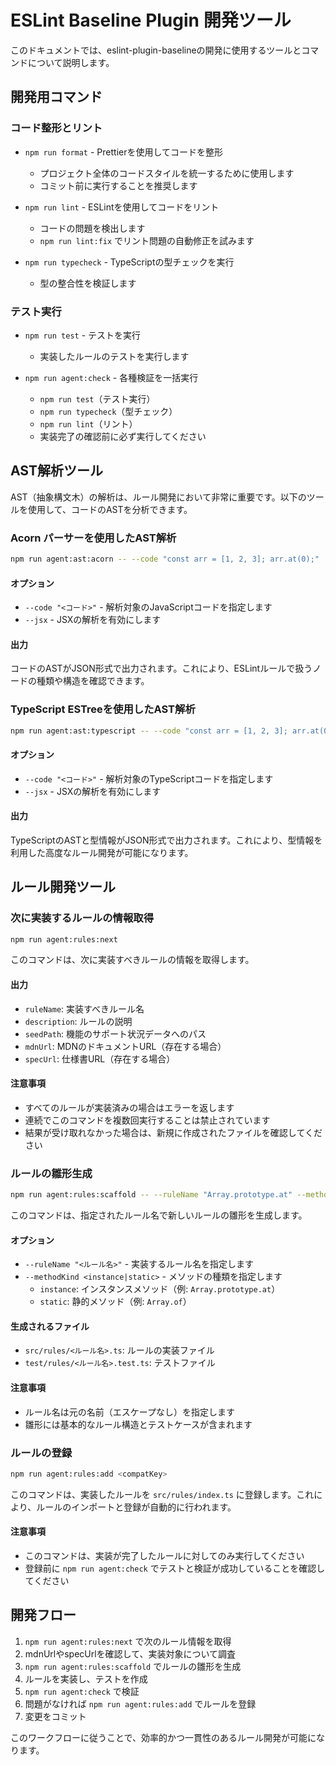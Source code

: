 # ESLint Baseline Plugin 開発ツール

このドキュメントでは、eslint-plugin-baselineの開発に使用するツールとコマンドについて説明します。

## 開発用コマンド

### コード整形とリント

- `npm run format` - Prettierを使用してコードを整形
  - プロジェクト全体のコードスタイルを統一するために使用します
  - コミット前に実行することを推奨します

- `npm run lint` - ESLintを使用してコードをリント
  - コードの問題を検出します
  - `npm run lint:fix` でリント問題の自動修正を試みます

- `npm run typecheck` - TypeScriptの型チェックを実行
  - 型の整合性を検証します

### テスト実行

- `npm run test` - テストを実行
  - 実装したルールのテストを実行します

- `npm run agent:check` - 各種検証を一括実行
  - `npm run test`（テスト実行）
  - `npm run typecheck`（型チェック）
  - `npm run lint`（リント）
  - 実装完了の確認前に必ず実行してください

## AST解析ツール

AST（抽象構文木）の解析は、ルール開発において非常に重要です。以下のツールを使用して、コードのASTを分析できます。

### Acorn パーサーを使用したAST解析

```bash
npm run agent:ast:acorn -- --code "const arr = [1, 2, 3]; arr.at(0);"
```

#### オプション

- `--code "<コード>"` - 解析対象のJavaScriptコードを指定します
- `--jsx` - JSXの解析を有効にします

#### 出力

コードのASTがJSON形式で出力されます。これにより、ESLintルールで扱うノードの種類や構造を確認できます。

### TypeScript ESTreeを使用したAST解析

```bash
npm run agent:ast:typescript -- --code "const arr = [1, 2, 3]; arr.at(0);"
```

#### オプション

- `--code "<コード>"` - 解析対象のTypeScriptコードを指定します
- `--jsx` - JSXの解析を有効にします

#### 出力

TypeScriptのASTと型情報がJSON形式で出力されます。これにより、型情報を利用した高度なルール開発が可能になります。

## ルール開発ツール

### 次に実装するルールの情報取得

```bash
npm run agent:rules:next
```

このコマンドは、次に実装すべきルールの情報を取得します。

#### 出力

- `ruleName`: 実装すべきルール名
- `description`: ルールの説明
- `seedPath`: 機能のサポート状況データへのパス
- `mdnUrl`: MDNのドキュメントURL（存在する場合）
- `specUrl`: 仕様書URL（存在する場合）

#### 注意事項

- すべてのルールが実装済みの場合はエラーを返します
- 連続でこのコマンドを複数回実行することは禁止されています
- 結果が受け取れなかった場合は、新規に作成されたファイルを確認してください

### ルールの雛形生成

```bash
npm run agent:rules:scaffold -- --ruleName "Array.prototype.at" --methodKind "instance"
```

このコマンドは、指定されたルール名で新しいルールの雛形を生成します。

#### オプション

- `--ruleName "<ルール名>"` - 実装するルール名を指定します
- `--methodKind <instance|static>` - メソッドの種類を指定します
  - `instance`: インスタンスメソッド（例: `Array.prototype.at`）
  - `static`: 静的メソッド（例: `Array.of`）

#### 生成されるファイル

- `src/rules/<ルール名>.ts`: ルールの実装ファイル
- `test/rules/<ルール名>.test.ts`: テストファイル

#### 注意事項

- ルール名は元の名前（エスケープなし）を指定します
- 雛形には基本的なルール構造とテストケースが含まれます

### ルールの登録

```bash
npm run agent:rules:add <compatKey>
```

このコマンドは、実装したルールを `src/rules/index.ts` に登録します。これにより、ルールのインポートと登録が自動的に行われます。

#### 注意事項

- このコマンドは、実装が完了したルールに対してのみ実行してください
- 登録前に `npm run agent:check` でテストと検証が成功していることを確認してください

## 開発フロー

1. `npm run agent:rules:next` で次のルール情報を取得
2. mdnUrlやspecUrlを確認して、実装対象について調査
3. `npm run agent:rules:scaffold` でルールの雛形を生成
4. ルールを実装し、テストを作成
5. `npm run agent:check` で検証
6. 問題がなければ `npm run agent:rules:add` でルールを登録
7. 変更をコミット

このワークフローに従うことで、効率的かつ一貫性のあるルール開発が可能になります。
